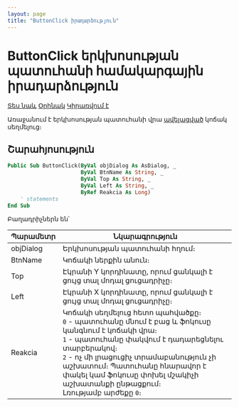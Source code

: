 ```yaml
---
layout: page
title: "ButtonClick իրադարձություն"
---
```


# ButtonClick երկխոսության պատուհանի համակարգային իրադարձություն

[Տես նաև](../DialogEvents.html)  [Օրինակ](../Examples/E_Dialog_ButtonClick.md) [Կիրառվում է](../Functions/Dialog.md)

Առաջանում է երկխոսության պատուհանի վրա [ավելացված](../Functions/AsDialog/AddButton.md) կոճակ սեղմելուց։

## Շարահյոսություն

``` vb
Public Sub ButtonClick(ByVal objDialog As AsDialog, _
                       ByVal BtnName As String, _
                       ByVal Top As String, _
                       ByVal Left As String, _
                       ByRef Reakcia As Long)
    ' statements
End Sub
```
Բաղադրիչներն են՝

| Պարամետր | Նկարագրություն |
|--|--|
| objDialog | Երկխոսության պատուհանի հղում։ |
| BtnName | Կոճակի ներքին անուն։ |
| Top | Էկրանի Y կորդինատը, որում ցանկալի է ցույց տալ մոդալ ցուցադրիչը։ |
| Left | Էկրանի X կորդինատը, որում ցանկալի է ցույց տալ մոդալ ցուցադրիչը։ |
| Reakcia | Կոճակի սեղմելուց հետո պահվածքը։ <br> `0` - պատուհանը մնում է բաց և ֆոկուսը կանգնում է կոճակի վրա։ <br/> `1` - պատուհանը փակվում է դադարեցնելու տարբերակով։ <br/> `2` - ոչ մի լրացուցիչ տրամաբանություն չի աշխատում։ Պատուհանը հնարավոր է փակել կամ ֆոկուսը փոխել մշակիչի աշխատանքի ընթացքում։ <br/> Լռությամբ արժեքը `0`։ |
